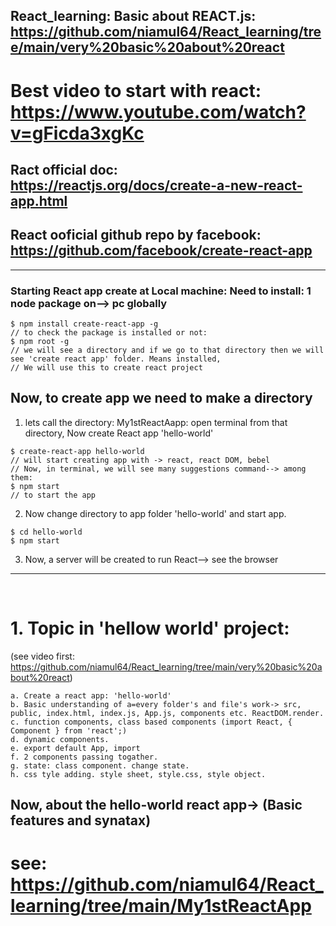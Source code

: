 ## React_learning: Basic about REACT.js: https://github.com/niamul64/React_learning/tree/main/very%20basic%20about%20react
# Best video to start with react: https://www.youtube.com/watch?v=gFicda3xgKc

## Ract official doc: https://reactjs.org/docs/create-a-new-react-app.html
## React ooficial github repo by facebook: https://github.com/facebook/create-react-app
<hr>

### Starting React app create at Local machine: Need to install: 1 node package on--> pc globally
```
$ npm install create-react-app -g
// to check the package is installed or not:
$ npm root -g
// we will see a directory and if we go to that directory then we will see 'create react app' folder. Means installed,
// We will use this to create react project
```
## Now, to create app we need to make a directory 
1. lets call the directory: My1stReactAapp: open terminal from that directory, Now create React app 'hello-world'
```
$ create-react-app hello-world
// will start creating app with -> react, react DOM, bebel
// Now, in terminal, we will see many suggestions command--> among them:
$ npm start 
// to start the app
```
2. Now change directory to app folder 'hello-world' and start app.
```
$ cd hello-world
$ npm start 
```
3. Now, a server will be created to run React--> see the browser

<hr><br>

# 1. Topic in 'hellow world' project: 
(see video first: https://github.com/niamul64/React_learning/tree/main/very%20basic%20about%20react)
```
a. Create a react app: 'hello-world'
b. Basic understanding of a=every folder's and file's work-> src, public, index.html, index.js, App.js, components etc. ReactDOM.render.
c. function components, class based components (import React, { Component } from 'react';)
d. dynamic components.
e. export default App, import 
f. 2 components passing togather.
g. state: class component. change state.
h. css tyle adding. style sheet, style.css, style object.

```
## Now, about the hello-world react app-> (Basic features and synatax)
# see:  https://github.com/niamul64/React_learning/tree/main/My1stReactApp


